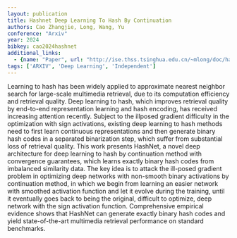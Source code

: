 ```yaml
---
layout: publication
title: Hashnet Deep Learning To Hash By Continuation
authors: Cao Zhangjie, Long, Wang, Yu
conference: "Arxiv"
year: 2024
bibkey: cao2024hashnet
additional_links:
  - {name: "Paper", url: "http://ise.thss.tsinghua.edu.cn/~mlong/doc/hashnet-iccv17.pdf"}
tags: ['ARXIV', 'Deep Learning', 'Independent']
---
```

<p>Learning to hash has been widely applied to approximate nearest
neighbor search for large-scale multimedia retrieval, due to its
computation efficiency and retrieval quality. Deep learning to hash,
which improves retrieval quality by end-to-end representation learning
and hash encoding, has received increasing attention recently. Subject
to the illposed gradient difficulty in the optimization with sign
activations, existing deep learning to hash methods need to first learn
continuous representations and then generate binary hash codes in a
separated binarization step, which suffer from substantial loss of
retrieval quality. This work presents HashNet, a novel deep architecture
for deep learning to hash by continuation method with convergence
guarantees, which learns exactly binary hash codes from imbalanced
similarity data. The key idea is to attack the ill-posed gradient
problem in optimizing deep networks with non-smooth binary activations
by continuation method, in which we begin from learning an easier
network with smoothed activation function and let it evolve during the
training, until it eventually goes back to being the original, difficult
to optimize, deep network with the sign activation function.
Comprehensive empirical evidence shows that HashNet can generate exactly
binary hash codes and yield state-of-the-art multimedia retrieval
performance on standard benchmarks.</p>
